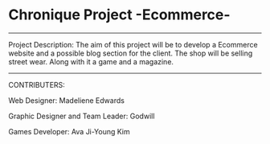 # Chronique Project -Ecommerce- 
_________________________________________
Project Description:
The aim of this project will be to develop a Ecommerce website and a possible blog section for the client. The shop will be selling street wear. Along with it a game and a magazine.  
_________________________________________
CONTRIBUTERS:

Web Designer: Madeliene Edwards

Graphic Designer and Team Leader: Godwill 

Games Developer: Ava Ji-Young Kim
